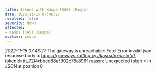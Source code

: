 ```yaml
---
title: Issues with Kaspa (KAS) [Kaspa]
date: 2022-11-15 07:46:27
resolved: false
severity: down
affected:
- Kaspa (KAS) [Kaspa]
section: issue
---
```


*2022-11-15 07:46:27* The gateway is unreachable: FetchError invalid json response body at https://gateways.kaffinp.xyz/kaspa/meta-info?tokenId=tti_72f4cbbed88a5902c78a896f reason: Unexpected token < in JSON at position 0